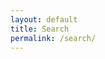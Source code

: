 ```yaml
---
layout: default
title: Search
permalink: /search/
---
```



<script type="text/javascript">
{% include lunr.min.js %}

var search = {
  loaded : 0,
  index : lunr(function () { 
    this.field('title', {boost: 20}), this.field('categories', {boost: 10}), this.field('body'), this.field('date'), this.ref('id'); 
  }),
  load : function() {
    var xhr = new XMLHttpRequest;
    xhr.open("GET", "/searchEntries.json", !0);
    xhr.onreadystatechange = function() { (4 === xhr.readyState && 200 == xhr.status && (search.populate(xhr.responseText))) }
    xhr.send();
  },
  populate : function(entries) {
    var data = [];
    try {
      data = JSON.parse(entries);
    } catch (e) { return search.noJSON(); }
    data.entries.forEach(function(e) { search.index.add(e); });
    search.loaded = !0;
  },
  noJSON : function() {
    console.error("No JSON support");
  },
  run : function() {
    return (this.loaded) ? this.index.search('dns') : 0;
  }
}
search.load();


/*
http://29a.ch/2014/12/03/full-text-search-example-lunrjs
jQuery(function($) {
    var index,
        store,
        data = $.getJSON(searchIndexUrl);

    data.then(function(data){
        store = data.store,
        // create index
        index = lunr.Index.load(data.index)
    });

    $('.search-field').keyup(function() {
        var query = $(this).val();
        if(query === ''){
            jQuery('.search-results').empty();
        }
        else {
            // perform search
            var results = index.search(query);
            data.then(function(data) {
                $('.search-results').empty().append(
                    results.length ?
                    results.map(function(result){
                        var el = $('<p>')
                            .append($('<a>')
                                .attr('href', result.ref)
                                .text(store[result.ref].title)
                            );
                        if(store[result.ref].abstract){
                            el.after($('<p>').text(store[result.ref].abstract));
                        }
                        return el;
                    }) : $('<p><strong>No results found</strong></p>')
                );
            }); 
        }
    }); 
});
 */

</script>